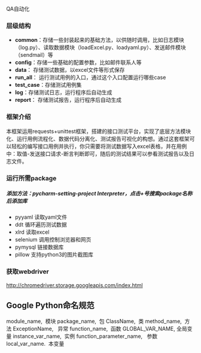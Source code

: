 QA自动化



### 层级结构
* **common**：存储一些封装起来的基础方法，以供随时调用，比如日志模块（log.py）、读取数据模块（loadExcel.py、loadyaml.py）、发送邮件模块（sendmail）等
* **config**：存储一些基础的配置参数，比如邮件联系人等
* **data**：        存储测试数据，以excel文件等形式保存
* **run_all**：  运行测试用例的入口，通过这个入口配置运行哪些case
* **test_case**：存储测试用例集
* **log**：存储测试日志，运行程序后自动生成
* **report**： 存储测试报告，运行程序后自动生成

### 框架介绍
本框架运用requests+unittest框架，搭建的接口测试平台，实现了底层方法模块化、运行用例流程化、数据代码分离化、测试报告可视化的构想。通过这套框架可以轻松的编写接口用例并执行，你只需要将测试数据写入excel表格，并在用例中：取值-发送接口请求-断言判断即可，随后的测试结果可以参看测试报告以及日志文件。

### 运行所需package
##### 添加方法：pycharm-setting-project Interpreter，点击+号搜索package名称后添加库
* pyyaml 读取yaml文件
* ddt 循环遍历测试数据
* xlrd 读取excel
* selenium 调用控制浏览器和网页
* pymysql 链接数据库
* pillow 支持python3的图片截图库

### 获取webdriver
http://chromedriver.storage.googleapis.com/index.html

## Google Python命名规范
module_name,  模块
package_name,  包
ClassName,  类
method_name,  方法
ExceptionName,   异常
function_name,  函数
GLOBAL_VAR_NAME, 全局变量
instance_var_name,  实例
function_parameter_name,   参数
local_var_name.  本变量

